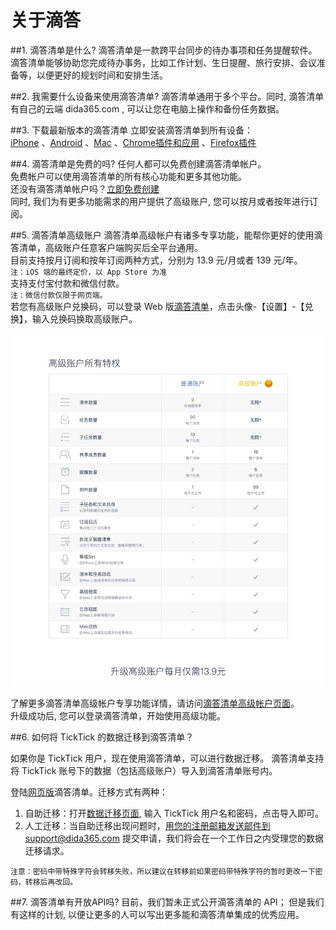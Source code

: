 # 关于滴答


##1.  滴答清单是什么?
滴答清单是一款跨平台同步的待办事项和任务提醒软件。
<br >滴答清单能够协助您完成待办事务，比如工作计划、生日提醒、旅行安排、会议准备等，以便更好的规划时间和安排生活。


##2.  我需要什么设备来使用滴答清单?
滴答清单通用于多个平台。同时, 滴答清单有自己的云端 dida365.com , 可以让您在电脑上操作和备份任务数据。

##3. 下载最新版本的滴答清单
立即安装滴答清单到所有设备：
<br >[iPhone](https://itunes.apple.com/cn/app/di-da-qing-dan-dai-ban-shi/id626144601?mt=8)
、[Android](https://www.dida365.com/static/getApp/download?type=apk)
、[Mac](https://dida365.com/static/getApp/download?type=mac)
、[Chrome插件和应用](http://www.dida365.com/about/crxDownload)
、[Firefox插件](https://addons.mozilla.org/zh-CN/firefox/addon/%E6%BB%B4%E7%AD%94%E6%B8%85%E5%8D%95/)


##4.  滴答清单是免费的吗?
任何人都可以免费创建滴答清单帐户。
<br >免费帐户可以使用滴答清单的所有核心功能和更多其他功能。
<br >还没有滴答清单帐户吗？[立即免费创建](https://dida365.com/signup)
<br >同时, 我们为有更多功能需求的用户提供了高级账户, 您可以按月或者按年进行订阅。

##5.  滴答清单高级账户
滴答清单高级帐户有诸多专享功能，能帮你更好的使用滴答清单，高级账户任意客户端购买后全平台通用。
<br >目前支持按月订阅和按年订阅两种方式，分别为 13.9 元/月或者 139 元/年。  
`注：iOS 端的最终定价，以 App Store 为准`
<br >支持支付宝付款和微信付款。  
`注：微信付款仅限于网页端。`
<br >若您有高级账户兑换码，可以登录 Web 版[滴答清单](https://dida365.com/)，点击头像-【设置】-【兑换】，输入兑换码换取高级账户。

![](wbe-vip.jpg)

了解更多滴答清单高级帐户专享功能详情，请访问[滴答清单高级帐户页面](https://www.dida365.com/about/upgrade)。
<br >升级成功后, 您可以登录滴答清单，开始使用高级功能。

##6.  如何将 TickTick 的数据迁移到滴答清单？

如果你是 TickTick 用户，现在使用滴答清单，可以进行数据迁移。 
滴答清单支持将 TickTick 账号下的数据（包括高级账户）导入到滴答清单账号内。   

登陆[网页版](https://dida365.com/)滴答清单。迁移方式有两种： 
1. 自助迁移：打开[数据迁移页面](http://dida365.com/import/#ticktick), 输入 TickTick 用户名和密码，点击导入即可。 
2. 人工迁移：当自助迁移出现问题时，用您的注册邮箱发送邮件到support@dida365.com 提交申请，我们将会在一个工作日之内受理您的数据迁移请求。

`注意：密码中带特殊字符会转移失败，所以建议在转移前如果密码带特殊字符的暂时更改一下密码，转移后再改回。`


##7.  滴答清单有开放API吗?
目前，我们暂未正式公开滴答清单的 API； 但是我们有这样的计划, 以便让更多的人可以写出更多能和滴答清单集成的优秀应用。
